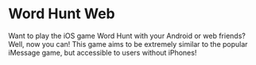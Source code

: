 # Word Hunt Web

Want to play the iOS game Word Hunt with your Android or web friends? Well, now you can! This game aims to be extremely similar to the popular iMessage game, but accessible to users without iPhones!
